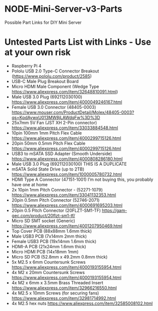 # NODE-Mini-Server-v3-Parts
Possible Part Links for DIY Mini Server

# Untested Parts List with Links - Use at your own risk
- Raspberry Pi 4
- Pololu USB 2.0 Type-C Connector Breakout (https://www.pololu.com/product/2585)
- USB-C Male Plug Breakout Board
- Micro HDMI Male Component (Wedge Type https://www.aliexpress.com/item/32648810091.html)
- Male USB 3.0 Plug (692112030100) https://www.aliexpress.com/item/4000049246167.html
- Female USB 3.0 Connector (48405-0003) https://www.mouser.com/ProductDetail/Molex/48405-0003?qs=KpdAywxU013MW8jLAWdqFw%3D%3D
- 25x7mm 5V Fan (JST XH 2-Pin connector) https://www.aliexpress.com/item/33033884548.html
- 10pin 100mm 1mm Pitch Flex Cable https://www.aliexpress.com/item/4000299715126.html
- 20pin 50mm 0.5mm Pitch Flex Cable https://www.aliexpress.com/item/4000299715126.html
- USB3 to mSATA SSD Adapter (Smooth Underside) https://www.aliexpress.com/item/4000808286180.html
- Male USB 3.0 Plug (692112030100) THIS IS A DUPLICATE
- mSATA Solid State Drive (up to 2TB) https://www.aliexpress.com/item/1000005780732.html
- HDMI Type A Connector (47151-1001) I’m not buying this, you probably have one at home
- 2x 10pin 1mm Pitch Connector - (52271-1079) https://www.aliexpress.com/item/33041132353.html
- 20pin 0.5mm Pitch Connector (52746-2071) https://www.aliexpress.com/item/4000691695203.html
- 20pin 0.5 Pitch Connector (20FLZT-SM1-TF) https://gam-gec.com/product/20flzt-sm1-tf/
- Micro SD SMT socket (Generic) https://www.aliexpress.com/item/4001207950469.html
- Top Cover PCB (88x88mm 1.6mm thick)
- Male USB3 PCB (7x14mm 2mm thick)
- Female USB3 PCB (19x14mm 1.6mm thick)
- HDMI-A PCB (21x24mm 1.6mm thick)
- Micro HDMI PCB (14x18mm 1mm)
- Micro SD PCB (52.8mm x 49.2mm 0.8mm thick)
- 5x M2.5 x 6mm Countersunk Screws https://www.aliexpress.com/item/4000193155954.html
- 4x M2 x 20mm Countersunk Screws  https://www.aliexpress.com/item/4000193155954.html
- 4x M2 x 6mm x 3.5mm Brass Threaded Insert https://www.aliexpress.com/item/32966216550.html
- 4x M2.5 x 10mm Screws (for securing fans) https://www.aliexpress.com/item/32981714992.html
- 4x M2.5 hex nuts https://www.aliexpress.com/item/32585008102.html
